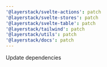 ```yaml
---
'@layerstack/svelte-actions': patch
'@layerstack/svelte-stores': patch
'@layerstack/svelte-table': patch
'@layerstack/tailwind': patch
'@layerstack/utils': patch
'@layerstack/docs': patch
---
```


Update dependencies
